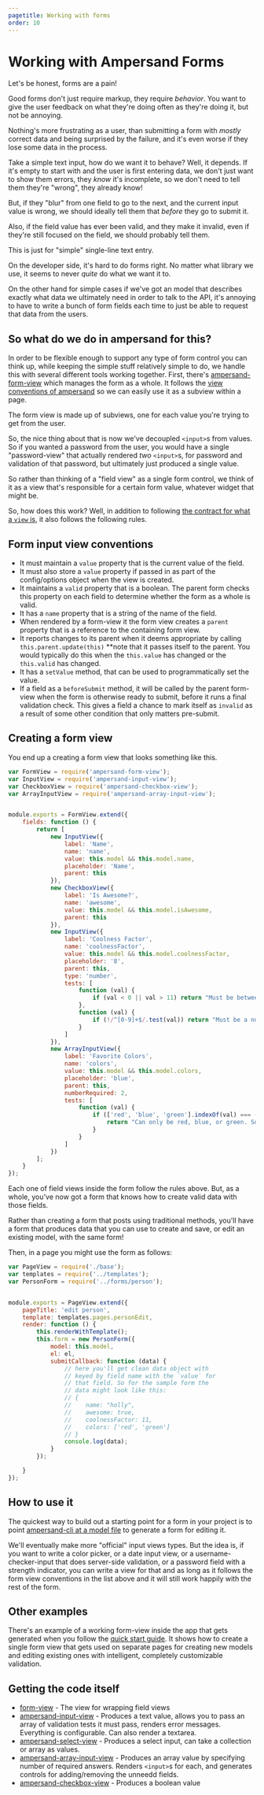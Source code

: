 ```yaml
---
pagetitle: Working with forms
order: 10
---
```


# Working with Ampersand Forms

Let's be honest, forms are a pain!

Good forms don't just require markup, they require *behavior*. You want to give the user feedback on what they're doing often as they're doing it, but not be annoying.

Nothing's more frustrating as a user, than submitting a form with *mostly* correct data and being surprised by the failure, and it's even worse if they lose some data in the process.

Take a simple text input, how do we want it to behave? Well, it depends. If it's empty to start with and the user is first entering data, we don't just want to show them errors, they *know* it's incomplete, so we don't need to tell them they're "wrong", they already know!

But, if they "blur" from one field to go to the next, and the current input value is wrong, we should ideally tell them that *before* they go to submit it.

Also, if the field value has ever been valid, and they make it invalid, even if they're still focused on the field, we should probably tell them.

This is just for "simple" single-line text entry. 

On the developer side, it's hard to do forms right. No matter what library we use, it seems to never *quite* do what we want it to. 

On the other hand for simple cases if we've got an model that describes exactly what data we ultimately need in order to talk to the API, it's annoying to have to write a bunch of form fields each time to just be able to request that data from the users.


## So what do we do in ampersand for this?

In order to be flexible enough to support any type of form control you can think up, while keeping the simple stuff relatively simple to do, we handle this with several different tools working together. First, there's [ampersand-form-view](https://github.com/ampersandjs/ampersand-form-view) which manages the form as a whole. It follows the [view conventions of ampersand](/learn/view-conventions) so we can easily use it as a subview within a page. 

The form view is made up of subviews, one for each value you're trying to get from the user.

So, the nice thing about that is now we've decoupled `<input>`s from values. So if you wanted a password from the user, you would have a single "password-view" that actually rendered *two* `<input>`s, for password and validation of that password, but ultimately just produced a single value. 

So rather than thinking of a "field view" as a single form control, we think of it as a view that's responsible for a certain form value, whatever widget that might be.

So, how does this work? Well, in addition to following [the contract for what a `view` is](/learn/view-conventions), it also follows the following rules.


## Form input view conventions

- It must maintain a `value` property that is the current value of the field.
- It must also store a `value` property if passed in as part of the config/options object when the view is created.
- It maintains a `valid` property that is a boolean. The parent form checks this property on each field to determine whether the form as a whole is valid.
- It has a `name` property that is a string of the name of the field.
- When rendered by a form-view it the form view creates a `parent` property that is a reference to the containing form view.
- It reports changes to its parent when it deems appropriate by calling `this.parent.update(this)` **note that it passes itself to the parent. You would typically do this when the `this.value` has changed or the `this.valid` has changed.
- It has a `setValue` method, that can be used to programmatically set the value. 
- If a field as a `beforeSubmit` method, it will be called by the parent form-view when the form is otherwise ready to submit, before it runs a final validation check. This gives a field a chance to mark itself as `invalid` as a result of some other condition that only matters pre-submit.


## Creating a form view

You end up a creating a form view that looks something like this.

```js
var FormView = require('ampersand-form-view');
var InputView = require('ampersand-input-view');
var CheckboxView = require('ampersand-checkbox-view');
var ArrayInputView = require('ampersand-array-input-view');


module.exports = FormView.extend({
    fields: function () {
        return [
            new InputView({
                label: 'Name',
                name: 'name',
                value: this.model && this.model.name,
                placeholder: 'Name',
                parent: this
            }),
            new CheckboxView({
                label: 'Is Awesome?',
                name: 'awesome',
                value: this.model && this.model.isAwesome,
                parent: this
            }),
            new InputView({
                label: 'Coolness Factor',
                name: 'coolnessFactor',
                value: this.model && this.model.coolnessFactor,
                placeholder: '8',
                parent: this,
                type: 'number',
                tests: [
                    function (val) {
                        if (val < 0 || val > 11) return "Must be between 0 and 11";
                    },
                    function (val) {
                        if (!/^[0-9]+$/.test(val)) return "Must be a number.";
                    }
                ]
            }),
            new ArrayInputView({
                label: 'Favorite Colors',
                name: 'colors',
                value: this.model && this.model.colors,
                placeholder: 'blue',
                parent: this,
                numberRequired: 2,
                tests: [
                    function (val) {
                        if (['red', 'blue', 'green'].indexOf(val) === -1) {
                            return "Can only be red, blue, or green. Sorry."
                        }
                    }
                ]
            })
        ];
    }
});
```

Each one of field views inside the form follow the rules above. But, as a whole, you've now got a form that knows how to create valid data with those fields. 

Rather than creating a form that posts using traditional methods, you'll have a form that produces data that you can use to create and save, or edit an existing model, with the same form!

Then, in a page you might use the form as follows:

```js
var PageView = require('./base');
var templates = require('../templates');
var PersonForm = require('../forms/person');


module.exports = PageView.extend({
    pageTitle: 'edit person',
    template: templates.pages.personEdit,
    render: function () {
        this.renderWithTemplate();
        this.form = new PersonForm({
            model: this.model,
            el: el,
            submitCallback: function (data) {
                // here you'll get clean data object with
                // keyed by field name with the `value` for
                // that field. So for the sample form the
                // data might look like this:
                // {
                //    name: "holly", 
                //    awesome: true, 
                //    coolnessFactor: 11,
                //    colors: ['red', 'green']
                // }
                console.log(data); 
            }
        });

    }
});

```

## How to use it

The quickest way to build out a starting point for a form in your project is to point [ampersand-cli at a model file](/docs#ampersand-generating-forms-from-models) to generate a form for editing it.

We'll eventually make more "official" input views types. But the idea is, if you want to write a color picker, or a date input view, or a username-checker-input that does server-side validation, or a password field with a strength indicator, you can write a view for that and as long as it follows the form view conventions in the list above and it will still work happily with the rest of the form.

## Other examples

There's an example of a working form-view inside the app that gets generated when you follow the [quick start guide](http://ampersandjs.com/learn/quick-start-guide). It shows how to create a single form view that gets used on separate pages for creating new models and editing existing ones with intelligent, completely customizable validation.

## Getting the code itself

- [form-view](https://github.com/ampersandjs/ampersand-form-view) - The view for wrapping field views
- [ampersand-input-view](https://github.com/ampersandjs/ampersand-input-view) - Produces a text value, allows you to pass an array of validation tests it must pass, renders error messages. Everything is configurable. Can also render a textarea.
- [ampersand-select-view](https://github.com/AmpersandJS/ampersand-select-view) - Produces a select input, can take a collection or array as values.
- [ampersand-array-input-view](https://github.com/AmpersandJS/ampersand-array-input-view) - Produces an array value by specifying number of required answers. Renders `<input>`s for each, and generates controls for adding/removing the unneedd fields.
- [ampersand-checkbox-view](https://github.com/AmpersandJS/ampersand-checkbox-view) - Produces a boolean value
